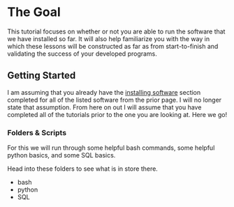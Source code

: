 # The Goal

This tutorial focuses on whether or not you are able to run the software that we have installed so far. It will also help familiarize you with the way in which these lessons will be constructed as far as from start-to-finish and validating the success of your developed programs.


## Getting Started

I am assuming that you already have the [installing software](../000-installing-software/README.md) section completed for all of the listed software from the prior page. I will no longer state that assumption. From here on out I will assume that you have completed all of the tutorials prior to the one you are looking at. Here we go!

### Folders & Scripts

For this we will run through some helpful bash commands, some helpful python basics, and some SQL basics.

Head into these folders to see what is in store there.

- bash
- python
- SQL

